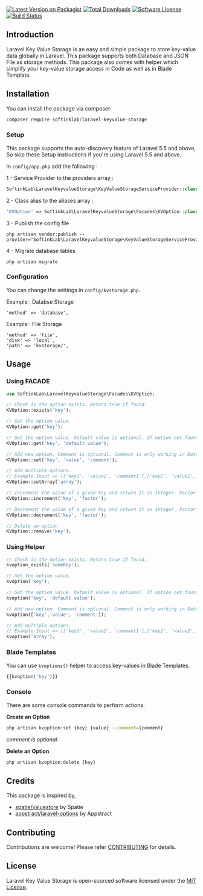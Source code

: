 
[![Latest Version on Packagist](https://img.shields.io/packagist/v/SoftinkLab/laravel-keyvalue-storage)](https://packagist.org/packages/softinklab/laravel-keyvalue-storage)
[![Total Downloads](https://img.shields.io/packagist/dt/SoftinkLab/laravel-keyvalue-storage)](https://packagist.org/packages/softinklab/laravel-keyvalue-storage)
[![Software License](https://img.shields.io/packagist/l/SoftinkLab/laravel-keyvalue-storage)](LICENSE.md)
[![Build Status](https://img.shields.io/travis/SoftinkLab/laravel-keyvalue-storage)](https://travis-ci.org/SoftinkLab/laravel-keyvalue-storage)

## Introduction

Laravel Key Value Storage is an easy and simple package to store key-value data globally in Laravel. This package supports both Database and JSON File as storage methods. This package also comes with helper which simplify your key-value storage access in Code as well as in Blade Template.

## Installation

You can install the package via composer:

```bash
composer require softinklab/laravel-keyvalue-storage
```

### Setup

This package supports the auto-discovery feature of Laravel 5.5 and above, So skip these Setup instructions if you're using Laravel 5.5 and above.

In `config/app.php` add the following :

1 - Service Provider to the providers array :

```php
SoftinkLab\LaravelKeyvalueStorage\KeyValueStorageServiceProvider::class,
```

2 - Class alias to the aliases array :

```php
'KVOption' => SoftinkLab\LaravelKeyvalueStorage\Facades\KVOption::class,
```

3 - Publish the config file

```ssh
php artisan vendor:publish --provider="SoftinkLab\LaravelKeyvalueStorage\KeyValueStorageServiceProvider"
```

4 - Migrate database tables

```ssh
php artisan migrate
```

### Configuration

You can change the settings in `config/kvstorage.php`.

Example : Databse Storage
```
'method' => 'database',
```

Example : File Storage
```
'method' => 'file',
'disk' => 'local',
'path' => 'kvstorage/',
```

## Usage

### Using FACADE

```php
use SoftinkLab\LaravelKeyvalueStorage\Facades\KVOption;

// Check is the option exists. Return true if found.
KVOption::exists('key');

// Get the option value.
KVOption::get('key');

// Get the option value. Default value is optional. If option not found default value is returned.
KVOption::get('key', 'default value');

// Add new option. Comment is optional. Comment is only working in Database Mode.
KVOption::set('key', 'value', 'comment');

// Add multiple options.
// Example Input => [['key1', 'value1', 'comment1'],['key2', 'value2', 'comment2']]
KVOption::setArray('array');

// Increment the value of a given key and return it as integer. Factor is used to determine the step. Default is one.
KVOption::increment('key', 'factor');

// Decrement the value of a given key and return it as integer. Factor is used to determine the step. Default is one.
KVOption::decrement('key', 'factor');

// Delete an option
KVOption::remove('key');
```

### Using Helper

```php
// Check is the option exists. Return true if found.
kvoption_exists('someKey');

// Get the option value.
kvoption('key');

// Get the option value. Default value is optional. If option not found default value is returned.
kvoption('key', 'default value');

// Add new option. Comment is optional. Comment is only working in Database Mode.
kvoption(['key','value', 'comment']);

// Add multiple options.
// Example Input => [['key1', 'value1', 'comment1'],['key2', 'value2', 'comment2']]
kvoption('array');
```
### Blade Templates

You can use `kvoptions()` helper to access key-values in Blade Templates.

```php
{{kvoption('key')}}
```

### Console

There are some console commands to perform actions.

**Create an Option**
```bash
php artisan kvoption:set {key} {value} --comment={comment}
```
*comment is optional.*

**Delete an Option**
```bash
php artisan kvoption:delete {key}
```

## Credits

This package is inspired by,
- [spatie/valuestore](https://github.com/spatie/valuestore) by Spatie
- [appstract/laravel-options](https://github.com/appstract/laravel-options) by Appstract

## Contributing

Contributions are welcome! Please refer [CONTRIBUTING](CONTRIBUTING.md) for details.

## License

Laravel Key Value Storage is open-sourced software licensed under the [MIT License](LICENSE.md).
